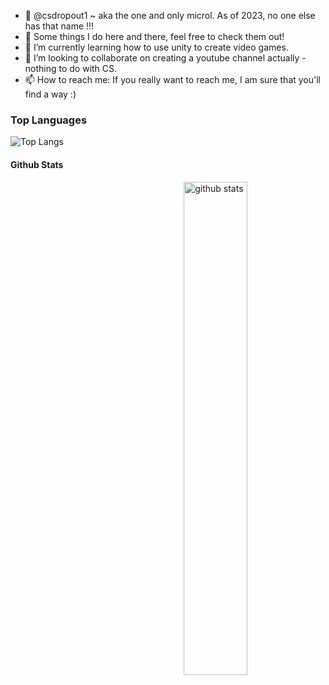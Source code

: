 - 👋 @csdropout1 ~ aka the one and only microl. As of 2023, no one else has that name !!!
- 👀 Some things I do here and there, feel free to check them out!
- 🌱 I’m currently learning how to use unity to create video games.
- 💞️ I’m looking to collaborate on creating a youtube channel actually - nothing to do with CS.
- 📫 How to reach me: If you really want to reach me, I am sure that you'll find a way :)

### Top Languages
 ![Top Langs](https://github-readme-stats.vercel.app/api/top-langs/?username=csdropout1&layout=compact)
#### Github Stats
<img src="https://github-readme-stats.vercel.app/api?username={username}&show_icons=true&theme=gotham" alt="github stats" width="45%" align="right"/>


<!---
csdropout1/csdropout1 is a ✨ special ✨ repository because its `README.md` (this file) appears on your GitHub profile.
You can click the Preview link to take a look at your changes.
--->
